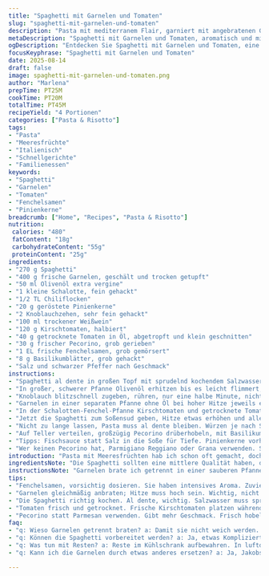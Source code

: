 ```yaml
---
title: "Spaghetti mit Garnelen und Tomaten"
slug: "spaghetti-mit-garnelen-und-tomaten"
description: "Pasta mit mediterranem Flair, garniert mit angebratenen Garnelen, frischen und getrockneten Tomaten, dazu geröstete Pinienkerne und ein Hauch Chili. Variation durch Ersetzen von Parmesan mit Pecorino, Knoblauch durch Schalotten und Zugabe von Fenchelsamen für Aroma. Kochzeiten und Arbeitsschritte variieren leicht, setzen auf sensorische Kontrolle bei der Zubereitung."
metaDescription: "Spaghetti mit Garnelen und Tomaten, aromatisch und mit mediterranem Flair, eine erfreuliche Entdeckung für Pasta-Liebhaber in der Schweiz"
ogDescription: "Entdecken Sie Spaghetti mit Garnelen und Tomaten, eine harmonische Kombination aus frischen und getrockneten Zutaten mit einem Hauch von Chili"
focusKeyphrase: "Spaghetti mit Garnelen und Tomaten"
date: 2025-08-14
draft: false
image: spaghetti-mit-garnelen-und-tomaten.png
author: "Marlena"
prepTime: PT25M
cookTime: PT20M
totalTime: PT45M
recipeYield: "4 Portionen"
categories: ["Pasta & Risotto"]
tags:
- "Pasta"
- "Meeresfrüchte"
- "Italienisch"
- "Schnellgerichte"
- "Familienessen"
keywords:
- "Spaghetti"
- "Garnelen"
- "Tomaten"
- "Fenchelsamen"
- "Pinienkerne"
breadcrumb: ["Home", "Recipes", "Pasta & Risotto"]
nutrition: 
 calories: "480"
 fatContent: "18g"
 carbohydrateContent: "55g"
 proteinContent: "25g"
ingredients:
- "270 g Spaghetti"
- "400 g frische Garnelen, geschält und trocken getupft"
- "50 ml Olivenöl extra vergine"
- "1 kleine Schalotte, fein gehackt"
- "1/2 TL Chiliflocken"
- "20 g geröstete Pinienkerne"
- "2 Knoblauchzehen, sehr fein gehackt"
- "100 ml trockener Weißwein"
- "120 g Kirschtomaten, halbiert"
- "40 g getrocknete Tomaten in Öl, abgetropft und klein geschnitten"
- "30 g frischer Pecorino, grob gerieben"
- "1 EL frische Fenchelsamen, grob gemörsert"
- "8 g Basilikumblätter, grob gehackt"
- "Salz und schwarzer Pfeffer nach Geschmack"
instructions:
- "Spaghetti al dente in großen Topf mit sprudelnd kochendem Salzwasser. Immer wieder probieren – bissfest, nicht zu weich. Dann abgießen, kurz zurück in den Topf, mit einem Esslöffel Olivenöl schwenken, damit sie nicht zusammenkleben. Warm halten."
- "In großer, schwerer Pfanne Olivenöl erhitzen bis es leicht flimmert, aber nicht raucht. Schalotten und Fenchelsamen zugeben, glasig dünsten, bis Duft aufsteigt und Schalotten zart werden, etwa 2 Minuten. Chiliflocken dazu, kurz anrösten, Vorsicht – nicht verbrennen, sonst bitter."
- "Knoblauch blitzschnell zugeben, rühren, nur eine halbe Minute, nicht braun werden lassen! Sofort mit Weißwein ablöschen, um die Pfannenröste zu lösen. Wein einkochen lassen, bis Flüssigkeit fast verschwunden."
- "Garnelen in einer separaten Pfanne ohne Öl bei hoher Hitze jeweils etwa 1 Minute pro Seite anbraten, bis sie rosa aufblitzen und leicht knusprig werden. Salzen, pfeffern, dann beiseite stellen, Pfanne nicht reinigen."
- "In der Schalotten-Fenchel-Pfanne Kirschtomaten und getrocknete Tomaten zugeben, kurz mitbraten, etwa 2 Minuten, bis die frischen Tomaten anfangen aufzuplatzen. Dann Garnelen und Pinienkerne hinein, alles sanft durchmischen."
- "Jetzt die Spaghetti zum Soßensud geben, Hitze etwas erhöhen und alles vorsichtig vermengen, Pasta soll die Flüssigkeit aufnehmen und Geschmack annehmen, 2-3 Minuten kräftig ziehen lassen. Nochmal abschmecken mit Salz und Pfeffer."
- "Nicht zu lange lassen, Pasta muss al dente bleiben. Würzen je nach Säure der Tomaten nach; bei zu viel Säure kleine Prise Zucker nehmen."
- "Auf Teller verteilen, großzügig Pecorino drüberhobeln, mit Basilikumblättern bestreuen. Direkt servieren – sonst wird der Käse schmierig und Basilikum welk."
- "Tipps: Fischsauce statt Salz in die Soße für Tiefe. Pinienkerne vorher trocken rösten, intensiverer Geschmack. Knoblauch ersetzbar durch Frühlingszwiebel für milderen Ton. Fenchelsamen nicht übertreiben, zu dominant."
- "Wer keinen Pecorino hat, Parmigiano Reggiano oder Grana verwenden. Statt Garnelen grob gehackte Jakobsmuscheln machen auch viel her, brauchen aber kürzere Bratzeit."
introduction: "Pasta mit Meeresfrüchten hab ich schon oft gemacht, doch die Kombination mit Fenchelsamen und getrockneten Tomaten ist eine späte Entdeckung, die dem Gericht einen ungewohnten, fast würzigen Kick gibt. Die Fenchelsamen geben eine leichte Anisnote, die überraschend gut mit der Schärfe der Chiliflocken harmoniert. Wichtig ist das Timing beim Braten der Garnelen – zu lange und sie werden zäh, zu kurz und sie bleiben roh. Die Tomaten liefern Süße und Frische, während die Pinienkerne ein nussiges Knusper-Element reinbringen. Durch Pecorino statt Parmesan wird alles etwas kräftiger, herzhafter – ich mag das im Winter lieber."
ingredientsNote: "Die Spaghetti sollten eine mittlere Qualität haben, denn sie tragen hier den Großteil des Geschmacks. Statt frischer Garnelen können TK-Garnelen auftauen, wichtig nur, dass sie gut trockengetupft sind, sonst schmort die Pfanne. Wenn keine Fenchelsamen zur Hand sind, funktioniert die Mischung auch ohne, allerdings fehlt dann das aromatische Highlight. Die getrockneten Tomaten aus dem Glas lassen sich durch einen Löffel sonnengetrocknetes Tomatenpesto ersetzen. Weißwein ist nicht zwingend, Gemüsebrühe als Alternative, aber dann braucht das Ganze etwas mehr Zeit zum Reduzieren."
instructionsNote: "Garnelen brate ich getrennt in einer sauberen Pfanne an, damit sie nicht beim Schmoren weich werden. Wenn der Knoblauch braun wird, wird er bitter, deshalb erst später hinzufügen und sofort mit Wein löschen. Das Wiedererwärmen der Pasta in der Soße braucht Aufmerksamkeit: Pastastücke sollen glänzen, aber nicht matschig sein. Pfeffersalz erst am Ende, um das Aroma zu kontrollieren. Eilige können Pinienkerne schon vorab rösten, macht das Gericht aromatischer. Wer Basilikum vorher zerkleinert, verliert das frische Aroma; lieber grob und frisch darübergeben. Auch die Temperatur der Pfanne ist entscheidend – zu heiß verbrennt schnell, zu kalt schmort die Soße zu langsam und verliert Frische."
tips:
- "Fenchelsamen, vorsichtig dosieren. Sie haben intensives Aroma. Zuviel kann das Gericht dominieren. Alternativen wie getrocknete Kräuter könnt ihr verwenden. Oder ganz weglassen."
- "Garnelen gleichmäßig anbraten; Hitze muss hoch sein. Wichtig, nicht zu lange. Sie sollen rosa und leicht knusprig werden. Wer keine frischen hat, gefrorene verwenden; gut trocken tupfen."
- "Die Spaghetti richtig kochen. Al dente, wichtig. Salzwasser muss sprudelnd sein. Abgießen, mit etwas Öl vermengen. Ansonsten kleben sie zusammen. Warm halten in Topf."
- "Tomaten frisch und getrocknet. Frische Kirschtomaten platzen während des Bratens. Sorgt für Süße und Frische. Alternativ auch passierte Tomaten verwenden, aber dann Sauce anpassen."
- "Pecorino statt Parmesan verwenden. Gibt mehr Geschmack. Frisch hobeln; der Käse verändert dramatisch das Gericht. Wer keinen hat, passable Alternativen sind Grana oder Parmesan."
faq:
- "q: Wieso Garnelen getrennt braten? a: Damit sie nicht weich werden. Hitze ist wichtig. Zuerst in Pfanne erhitzen, danach dazugeben. So bleibt die Textur."
- "q: Können die Spaghetti vorbereitet werden? a: Ja, etwas Kompliziert. Wichtig ist, dass sie nach dem Abgießen Öl bekommen. Und dass ihr sie beiseite haltet, bis alles fertig ist."
- "q: Was tun mit Resten? a: Reste im Kühlschrank aufbewahren. In luftdichten Behältern, aber nicht länger als zwei Tage. Wieder aufwärmen, aber darauf achten, dass die Pasta nicht matschig wird."
- "q: Kann ich die Garnelen durch etwas anderes ersetzen? a: Ja, Jakobsmuscheln wären eine tolle Wahl. Aber ich raten dazu, die Bratzeit zu verkürzen. Auch Hähnchen ist möglich, falls keine Meeresfrüchte gewünscht sind."

---
```

